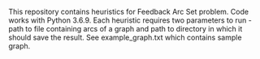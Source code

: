 This repository contains heuristics for Feedback Arc Set problem.
Code works with Python 3.6.9.
Each heuristic requires two parameters to run - path to file containing arcs of a graph and path to directory in which it should save the result.
See example_graph.txt which contains sample graph.
